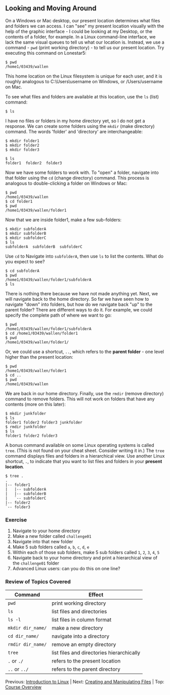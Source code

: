 ## Looking and Moving Around

On a Windows or Mac desktop, our present location determines what files and folders we can access. I can "see" my present location visually with the help of the graphic interface - I could be looking at my Desktop, or the contents of a folder, for example. In a Linux command-line interface, we lack the same visual queues to tell us what our location is. Instead, we use a command - `pwd` (print working directory) - to tell us our present location. Try executing this command on Lonestar5:

```
$ pwd
/home1/03439/wallen
```

This home location on the Linux filesystem is unique for each user, and it is roughly analogous to C:\Users\username on Windows, or /Users/username on Mac.

To see what files and folders are available at this location, use the `ls` (list) command:

```
$ ls
```

I have no files or folders in my home directory yet, so I do not get a response. We can create some folders using the `mkdir` (make directory) command. The words 'folder' and 'directory' are interchangeable:


```
$ mkdir folder1
$ mkdir folder2
$ mkdir folder3
```

```
$ ls
folder1  folder2  folder3
```

Now we have some folders to work with. To "open" a folder, navigate into that folder using the `cd` (change directory) command. This process is analogous to double-clicking a folder on Windows or Mac:

```
$ pwd
/home1/03439/wallen
$ cd folder1
$ pwd
/home1/03439/wallen/folder1
```

Now that we are inside folder1, make a few sub-folders:

```
$ mkdir subfolderA
$ mkdir subfolderB
$ mkdir subfolderC
$ ls
subfolderA  subfolderB  subfolderC
```

Use `cd` to Navigate into `subfolderA`, then use `ls` to list the contents. What do you expect to see?

```
$ cd subfolderA
$ pwd
/home1/03439/wallen/folder1/subfolderA
$ ls
```

There is nothing there because we have not made anything yet. Next, we will navigate back to the home directory. So far we have seen how to navigate "down" into folders, but how do we navigate back "up" to the parent folder? There are different ways to do it. For example, we could specify the complete path of where we want to go:

```
$ pwd
/home1/03439/wallen/folder1/subfolderA
$ cd /home1/03439/wallen/folder1
$ pwd
/home1/03439/wallen/folder1/
```

Or, we could use a shortcut, `..`, which refers to the **parent folder** - one level higher than the present location:

```
$ pwd
/home1/03439/wallen/folder1
$ cd ..
$ pwd
/home1/03439/wallen
```

We are back in our home directory. Finally, use the  `rmdir` (remove directory) command to remove folders. This will not work on folders that have any contents (more on this later):

```
$ mkdir junkfolder
$ ls
folder1 folder2 folder3 junkfolder
$ rmdir junkfolder
$ ls
folder1 folder2 folder3
```

A bonus command available on some Linux operating systems is called `tree`. (This is not found on your cheat sheet. Consider writing it in.) The `tree` command displays files and folders in a hierarchical view. Use another Linux shortcut, `.`, to indicate that you want to list files and folders in your **present location**.

```
$ tree .
.
|-- folder1
|   |-- subfolderA
|   |-- subfolderB
|   `-- subfolderC
|-- folder2
`-- folder3
```

### Exercise

1. Navigate to your home directory
2. Make a new folder called `challenge01`
3. Navigate into that new folder
4. Make 5 sub folders called `a`, `b`, `c`, `d`, `e`
5. Within each of those sub folders, make 5 sub folders called `1`, `2`, `3`, `4`, `5`
6. Navigate back to your home directory and print a hierarchical view of the `challenge01` folder
7. Advanced Linux users: can you do this on one line?

### Review of Topics Covered

| Command           | Effect     |
|-------------------|------------|
| `pwd`             | print working directory |
| `ls`              | list files and directories |
| `ls -l`           | list files in column format |
| `mkdir dir_name/` | make a new directory |
| `cd dir_name/`    | navigate into a directory |
| `rmdir dir_name/` | remove an empty directory |
| `tree`            | list files and directories hierarchically |
| `.` or `./`       | refers to the present location |
| `..` or `../`     | refers to the parent directory |


Previous: [Introduction to Linux](intro_to_linux_01.md) | Next: [Creating and Manipulating Files](intro_to_linux_03.md) | Top: [Course Overview](../../index.md)
